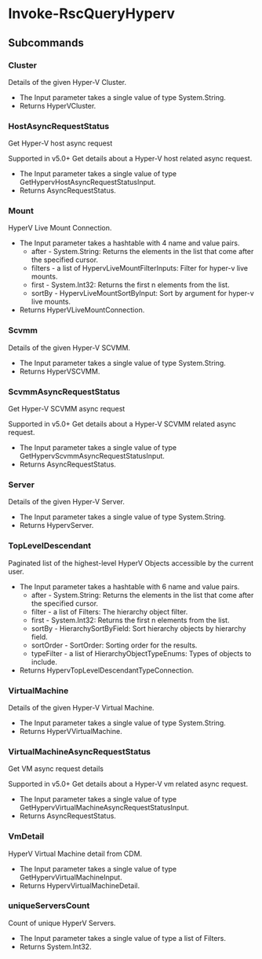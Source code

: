 # Invoke-RscQueryHyperv
## Subcommands
### Cluster
Details of the given Hyper-V Cluster.

- The Input parameter takes a single value of type System.String.
- Returns HyperVCluster.
### HostAsyncRequestStatus
Get Hyper-V host async request

Supported in v5.0+
Get details about a Hyper-V host related async request.

- The Input parameter takes a single value of type GetHypervHostAsyncRequestStatusInput.
- Returns AsyncRequestStatus.
### Mount
HyperV Live Mount Connection.

- The Input parameter takes a hashtable with 4 name and value pairs.
    - after - System.String: Returns the elements in the list that come after the specified cursor.
    - filters - a list of HypervLiveMountFilterInputs: Filter for hyper-v live mounts.
    - first - System.Int32: Returns the first n elements from the list.
    - sortBy - HypervLiveMountSortByInput: Sort by argument for hyper-v live mounts.
- Returns HyperVLiveMountConnection.
### Scvmm
Details of the given Hyper-V SCVMM.

- The Input parameter takes a single value of type System.String.
- Returns HyperVSCVMM.
### ScvmmAsyncRequestStatus
Get Hyper-V SCVMM async request

Supported in v5.0+
Get details about a Hyper-V SCVMM related async request.

- The Input parameter takes a single value of type GetHypervScvmmAsyncRequestStatusInput.
- Returns AsyncRequestStatus.
### Server
Details of the given Hyper-V Server.

- The Input parameter takes a single value of type System.String.
- Returns HypervServer.
### TopLevelDescendant
Paginated list of the highest-level HyperV Objects accessible by the current user.

- The Input parameter takes a hashtable with 6 name and value pairs.
    - after - System.String: Returns the elements in the list that come after the specified cursor.
    - filter - a list of Filters: The hierarchy object filter.
    - first - System.Int32: Returns the first n elements from the list.
    - sortBy - HierarchySortByField: Sort hierarchy objects by hierarchy field.
    - sortOrder - SortOrder: Sorting order for the results.
    - typeFilter - a list of HierarchyObjectTypeEnums: Types of objects to include.
- Returns HypervTopLevelDescendantTypeConnection.
### VirtualMachine
Details of the given Hyper-V Virtual Machine.

- The Input parameter takes a single value of type System.String.
- Returns HyperVVirtualMachine.
### VirtualMachineAsyncRequestStatus
Get VM async request details

Supported in v5.0+
Get details about a Hyper-V vm related async request.

- The Input parameter takes a single value of type GetHypervVirtualMachineAsyncRequestStatusInput.
- Returns AsyncRequestStatus.
### VmDetail
HyperV Virtual Machine detail from CDM.

- The Input parameter takes a single value of type GetHypervVirtualMachineInput.
- Returns HypervVirtualMachineDetail.
### uniqueServersCount
Count of unique HyperV Servers.

- The Input parameter takes a single value of type a list of Filters.
- Returns System.Int32.
